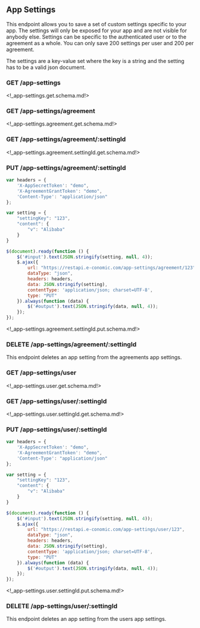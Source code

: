 ## App Settings

This endpoint allows you to save a set of custom settings specific to your app. The settings will only be exposed for your app and are not visible for anybody else. Settings can be specific to the authenticated user or to the agreement as a whole. You can only save 200 settings per user and 200 per agreement.

The settings are a key-value set where the key is a string and the setting has to be a valid json document.

### <span class='get'>GET</span> /app-settings

<!_app-settings.get.schema.md!>

### <span class='get'>GET</span> /app-settings/agreement

<!_app-settings.agreement.get.schema.md!>

### <span class='get'>GET</span> /app-settings/agreement/:settingId

<!_app-settings.agreement.settingId.get.schema.md!>

### <span class='put'>PUT</span> /app-settings/agreement/:settingId

```javascript
var headers = {
    'X-AppSecretToken': "demo",
    'X-AgreementGrantToken': "demo",
    'Content-Type': "application/json"
};

var setting = {
    "settingKey": "123",
    "content": {
        "v": "Alibaba"
    }
}

$(document).ready(function () {
    $('#input').text(JSON.stringify(setting, null, 4));
    $.ajax({
        url: "https://restapi.e-conomic.com/app-settings/agreement/123",
        dataType: "json",
        headers: headers,
        data: JSON.stringify(setting),
        contentType: 'application/json; charset=UTF-8',
        type: "PUT"
    }).always(function (data) {
        $('#output').text(JSON.stringify(data, null, 4));
    });
});
```

<!_app-settings.agreement.settingId.put.schema.md!>

### <span class='delete'>DELETE</span> /app-settings/agreement/:settingId

This endpoint deletes an app setting from the agreements app settings.

### <span class='get'>GET</span> /app-settings/user

<!_app-settings.user.get.schema.md!>

### <span class='get'>GET</span> /app-settings/user/:settingId

<!_app-settings.user.settingId.get.schema.md!>

### <span class='put'>PUT</span> /app-settings/user/:settingId

```javascript
var headers = {
    'X-AppSecretToken': "demo",
    'X-AgreementGrantToken': "demo",
    'Content-Type': "application/json"
};

var setting = {
    "settingKey": "123",
    "content": {
        "v": "Alibaba"
    }
}

$(document).ready(function () {
    $('#input').text(JSON.stringify(setting, null, 4));
    $.ajax({
        url: "https://restapi.e-conomic.com/app-settings/user/123",
        dataType: "json",
        headers: headers,
        data: JSON.stringify(setting),
        contentType: 'application/json; charset=UTF-8',
        type: "PUT"
    }).always(function (data) {
        $('#output').text(JSON.stringify(data, null, 4));
    });
});
```

<!_app-settings.user.settingId.put.schema.md!>

### <span class='delete'>DELETE</span> /app-settings/user/:settingId

This endpoint deletes an app setting from the users app settings.